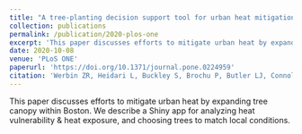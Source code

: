 ```yaml
---
title: "A tree-planting decision support tool for urban heat mitigation"
collection: publications
permalink: /publication/2020-plos-one
excerpt: 'This paper discusses efforts to mitigate urban heat by expanding tree canopy within Boston. We describe a Shiny app for analyzing heat vulnerability & heat exposure, and strategically placing trees.'
date: 2020-10-08
venue: 'PLoS ONE'
paperurl: 'https://doi.org/10.1371/journal.pone.0224959'
citation: 'Werbin ZR, Heidari L, Buckley S, Brochu P, Butler LJ, Connolly C, et al. (2020). &quot;A tree-planting decision support tool for urban heat mitigation.&quot; <i>PLoS ONE</i>. 15(10): e0224959.'
---
```

This paper discusses efforts to mitigate urban heat by expanding tree canopy within Boston. We describe a Shiny app for analyzing heat vulnerability & heat exposure, and choosing trees to match local conditions.
